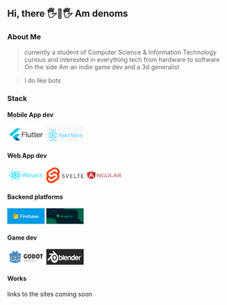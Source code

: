 ## Hi, there 🖐👋🖐 Am denoms

### About Me
> currently a student of Computer Science & Information Technology
> curious and interested in everything tech from hardware to software
> On the side Am an indie game dev and a 3d generalist

> I do like bots

### Stack
#### Mobile App dev
<img src="./images/flutter.png" alt= “flutter” width="86" height="36"> <img src="./images/reactnative.png" alt= “reactnative” width="86" height="36">

#### Web App dev
<img src="./images/react.png" alt= “react” width="86" height="36"> <img src="./images/svelte.png" alt= “svelte” width="86" height="36"> <img src="./images/angular.png" alt= “angular” width="86" height="36">

#### Backend platforms
<img src="./images/firebase.png" alt= “firebase” width="86" height="36"> <img src="./images/mongo.png" alt= “mongo” width="86" height="36">

#### Game dev
<img src="./images/godot.png" alt= “godot” width="86" height="36"> <img src="./images/blender.png" alt= “blender” width="86" height="36">

#### Works
links to the sites coming soon

<!--
**botdenoms/botdenoms** is a ✨ _special_ ✨ repository because its `README.md` (this file) appears on your GitHub profile.

Here are some ideas to get you started:svelte

- 🔭 I’m currently working on ...
- 🌱 I’m currently learning ...
- 👯 I’m looking to collaborate on ...
- 🤔 I’m looking for help with ...
- 💬 Ask me about ...
- 📫 How to reach me: ...
- 😄 Pronouns: ...
- ⚡ Fun fact: ...
-->
